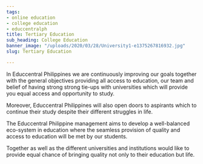 ```yaml
---
tags:
- online education
- college education
- educcentralph
title: Tertiary Education
sub_heading: College Education
banner_image: "/uploads/2020/03/28/University1-e1375267816932.jpg"
slug: Tertiary Education

---
```

In Educcentral Philippines we are continuously improving our goals together with the general objectives providing all access to education, our team and belief of having strong strong tie-ups with universities which will provide you equal access and opportunity to study.

Moreover, Educcentral Philippines will also open doors to aspirants which to continue their study despite their different struggles in life.

The Educcentral Philippine management aims to develop a well-balanced eco-system in education where the seamless provision of quality and access to education will be met by our students.

Together as well as the different universities and institutions would like to provide equal chance of bringing quality not only to their education but life.